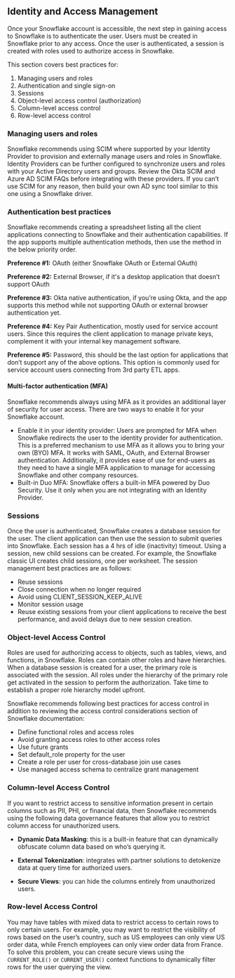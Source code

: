 ## Identity and Access Management

Once your Snowflake account is accessible, the next step in gaining access to Snowflake is to authenticate the user. Users must be created in Snowflake prior to any access. Once the user is authenticated, a session is created with roles used to authorize access in Snowflake.

This section covers best practices for:

1. Managing users and roles
2. Authentication and single sign-on
3. Sessions
4. Object-level access control (authorization)
5. Column-level access control
6. Row-level access control

### Managing users and roles

Snowflake recommends using SCIM where supported by your Identity Provider to provision and externally manage users and roles in Snowflake. Identity Providers can be further configured to synchronize users and roles with your Active Directory users and groups. Review the Okta SCIM and Azure AD SCIM FAQs before integrating with these providers. If you can’t use SCIM for any reason, then build your own AD sync tool similar to this one using a Snowflake driver.

### Authentication best practices

Snowflake recommends creating a spreadsheet listing all the client applications connecting to Snowflake and their authentication capabilities. If the app supports multiple authentication methods, then use the method in the below priority order.

**Preference #1:** OAuth (either Snowflake OAuth or External OAuth)

**Preference #2:** External Browser, if it's a desktop application that doesn’t support OAuth

**Preference #3:** Okta native authentication, if you’re using Okta, and the app supports this method while not supporting OAuth or external browser authentication yet.

**Preference #4:** Key Pair Authentication, mostly used for service account users. Since this requires the client application to manage private keys, complement it with your internal key management software.

**Preference #5:** Password, this should be the last option for applications that don’t support any of the above options. This option is commonly used for service account users connecting from 3rd party ETL apps.

#### Multi-factor authentication (MFA)

Snowflake recommends always using MFA as it provides an additional layer of security for user access. There are two ways to enable it for your Snowflake account.

- Enable it in your identity provider: Users are prompted for MFA when Snowflake redirects the user to the identity provider for authentication. This is a preferred mechanism to use MFA as it allows you to bring your own (BYO) MFA. It works with SAML, OAuth, and External Browser authentication. Additionally, it provides ease of use for end-users as they need to have a single MFA application to manage for accessing Snowflake and other company resources.
- Built-in Duo MFA: Snowflake offers a built-in MFA powered by Duo Security. Use it only when you are not integrating with an Identity Provider.

### Sessions

Once the user is authenticated, Snowflake creates a database session for the user. The client application can then use the session to submit queries into Snowflake. Each session has a 4 hrs of idle (inactivity) timeout. Using a session, new child sessions can be created. For example, the Snowflake classic UI creates child sessions, one per worksheet. The session management best practices are as follows:

- Reuse sessions
- Close connection when no longer required
- Avoid using CLIENT_SESSION_KEEP_ALIVE
- Monitor session usage
- Reuse existing sessions from your client applications to receive the best performance, and avoid delays due to new session creation.

### Object-level Access Control

Roles are used for authorizing access to objects, such as tables, views, and functions, in Snowflake. Roles can contain other roles and have hierarchies. When a database session is created for a user, the primary role is associated with the session. All roles under the hierarchy of the primary role get activated in the session to perform the authorization. Take time to establish a proper role hierarchy model upfront.

Snowflake recommends following best practices for access control in addition to reviewing the access control considerations section of Snowflake documentation:

- Define functional roles and access roles
- Avoid granting access roles to other access roles
- Use future grants
- Set default_role property for the user
- Create a role per user for cross-database join use cases
- Use managed access schema to centralize grant management

### Column-level Access Control

If you want to restrict access to sensitive information present in certain columns such as PII, PHI, or financial data, then Snowflake recommends using the following data governance features that allow you to restrict column access for unauthorized users.

- **Dynamic Data Masking**: this is a built-in feature that can dynamically obfuscate column data based on who’s querying it.

- **External Tokenization**: integrates with partner solutions to detokenize data at query time for authorized users.

- **Secure Views**: you can hide the columns entirely from unauthorized users.

### Row-level Access Control

You may have tables with mixed data to restrict access to certain rows to only certain users. For example, you may want to restrict the visibility of rows based on the user’s country, such as US employees can only view US order data, while French employees can only view order data from France. To solve this problem, you can create secure views using the `CURRENT_ROLE()` or `CURRENT_USER()` context functions to dynamically filter rows for the user querying the view.
